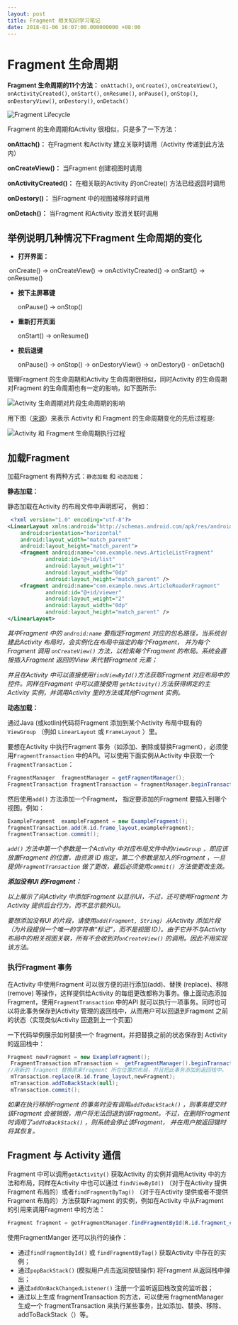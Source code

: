 ```yaml
---
layout: post
title: Fragment 相关知识学习笔记
date: 2018-01-06 16:07:00.000000000 +08:00
---
```




#  Fragment 生命周期

**Fragment 生命周期的11个方法：** `onAttach()`, `onCreate()`, `onCreateView()`, `onActivityCreated()`, `onStart()`, `onResume()`, `onPause()`, `onStop()`, `onDestoryView()`, `onDestory()`, `onDetach() `  

 ![Fragment Lifecycle](https://github.com/XXXXJL/xxxxjl.github.io/raw/master/assets/blog_images/2019-01/2019010505.png?raw=true)  

Fragment 的生命周期和Activity  很相似，只是多了一下方法：

**onAttach()：** 在Fragment 和Activity 建立关联时调用（Activity 传递到此方法内）

**onCreateView()：** 当Fragment 创建视图时调用

**onActivityCreated()：** 在相关联的Activity 的onCreate() 方法已经返回时调用

**onDestory()：** 当Fragment 中的视图被移除时调用

**onDetach()：** 当Fragment 和Activity 取消关联时调用  



## 举例说明几种情况下Fragment 生命周期的变化

* **打开界面：** 

​       onCreate() -> onCreateView() -> onActivityCreated() -> onStart() -> onResume() 

* **按下主屏幕键** 

  onPause() -> onStop() 

* **重新打开页面**

  onStart() -> onResume()

* **按后退键**

  onPause() -> onStop() -> onDestoryView() -> onDestory() - onDetach()

管理Fragment 的生命周期和Activity 生命周期很相似，同时Activity 的生命周期对Fragment 的生命周期也有一定的影响，如下图所示:  

 ![Activity 生命周期对片段生命周期的影响](https://github.com/XXXXJL/xxxxjl.github.io/raw/master/assets/blog_images/2019-01/2019010506.png?raw=true)   

用下图（[来源](https://www.jianshu.com/p/184f0c8857d6)）来表示 Activity 和 Fragment 的生命周期变化的先后过程是: 

 ![Activity 和 Fragment 生命周期执行过程](https://github.com/XXXXJL/xxxxjl.github.io/raw/master/assets/blog_images/2019-01/2019010507.png?raw=true)     



## 加载Fragment 

加载Fragment 有两种方式：`静态加载` 和 `动态加载`：

**静态加载：**

静态加载在Activity 的布局文件中声明即可，  例如：

```xml
 <?xml version="1.0" encoding="utf-8"?>
<LinearLayout xmlns:android="http://schemas.android.com/apk/res/android"
    android:orientation="horizontal"
    android:layout_width="match_parent"
    android:layout_height="match_parent">
    <fragment android:name="com.example.news.ArticleListFragment"
            android:id="@+id/list"
            android:layout_weight="1"
            android:layout_width="0dp"
            android:layout_height="match_parent" />
    <fragment android:name="com.example.news.ArticleReaderFragment"
            android:id="@+id/viewer"
            android:layout_weight="2"
            android:layout_width="0dp"
            android:layout_height="match_parent" />
</LinearLayout>
```

*其中Fragment 中的 `android:name` 要指定Fragment 对应的包名路径，当系统创建此Activity 布局时，会实例化在布局中指定的每个Fragment， 并为每个Fragment 调用 `onCreateView()` 方法，以检索每个Fragment 的布局。系统会直接插入Fragment 返回的View 来代替Fragment 元素；* 

*并且在Activity 中可以直接使用`findViewById()`方法获取Fragment 对应布局中的控件。同样在Fragment 中可以直接使用 `getActivity()`方法获得绑定的主Activity 实例，并调用Activity 里的方法或其他Fragment 实例。*  

**动态加载：** 

通过Java (或kotlin)代码将Fragment 添加到某个Activity 布局中现有的 `ViewGroup` （例如 `LinearLayout` 或 `FrameLayout` ）里。

要想在Activity 中执行Fragment 事务（如添加、删除或替换Fragment），必须使用`FragmentTransaction` 中的API。可以使用下面实例从Activity 中获取一个`FragmentTransaction`：

```java
FragmentManager  fragmentManager = getFragmentManager();
FragmentTransaction fragmentTransaction = fragmentManager.beginTransaction();
```

然后使用`add()` 方法添加一个Fragment， 指定要添加的Fragment 要插入到哪个视图。例如：

```java
ExampleFragment  exampleFragment = new ExampleFragment();
fragmentTransaction.add(R.id.frame_layout,exampleFragment);
fragmentTransaction.commit();
```

*`add()` 方法中第一个参数是一个Activity 中对应布局文件中的`ViewGroup` ，即应该放置Fragment 的位置，由资源 ID 指定，第二个参数是加入的Fragment ，一旦提供`FragmentTransaction`  做了更改，最后必须使用`commit() `方法使更改生效。*  

***添加没有UI 的Fragment：***

*以上展示了向Activity 中添加Fragment 以显示UI，不过，还可使用Fragment 为Activity 提供后台行为，而不显示额外UI。*  

*要想添加没有UI 的片段，请使用`add(Fragment, String) `从Activity 添加片段（为片段提供一个唯一的字符串“标记”，而不是视图 ID）。由于它并不与Activity 布局中的相关视图关联，所有不会收到对`onCreateView()` 的调用。因此不用实现该方法。*

### **执行Fragment 事务**

在Activity 中使用Fragment 可以很方便的进行添加(add)、替换 (replace)、移除(remove) 等操作，这样提供给Activity 的每组更改都称为事务。像上面动态添加Fragment，使用`FragmentTransaction` 中的API 就可以执行一项事务。同时也可以将此事务保存到Activity 管理的返回栈中，从而用户可以回退到Fragment 之前的状态（实现类似Activity 回退到上一个页面）

一下代码举例展示如何替换一个 fragment，并把替换之前的状态保存到 Activity 的返回栈中：

```java
Fragment newFragment = new ExampleFragment();
 FragmentTransaction mTransaction =  getFragmentManager().beginTransaction();
//用新的 fragment 替换原来fragment 所在位置的布局，并且把此事务添加到返回栈中。
 mTransaction.replace(R.id.frame_layout,newFragment);
 mTransaction.addToBackStack(null);
 mTransaction.commit();
```

*如果在执行移除Fragment 的事务时没有调用`addToBackStack()` ，则事务提交时该Fragment 会被销毁，用户将无法回退到该Fragment。不过，在删除Fragment 时调用了`addToBackStack()` ，则系统会停止该Fragment， 并在用户按返回键时将其恢复。*



## Fragment 与 Activity 通信

Fragment 中可以调用`getActivity()` 获取Activity 的实例并调用Activity 中的方法和布局，同样在Activity 中也可以通过 `findViewById()` （对于在Activity 提供Fragment 布局的）或者`findFragmentByTag()` （对于在Activity 提供或者不提供Fragment 布局的）方法获取Fragment 的实例，例如在Activity 中从Fragment 的引用来调用Fragment 中的方法：

```java
Fragment fragment = getFragmentManager.findFragmentById(R.id.fragment_container);
```

使用FragmentManger 还可以执行的操作：

* 通过`findFragmentById()` 或 `findFragmentByTag()` 获取Activity 中存在的实例；
* 通过`popBackStack()` (模拟用户点击返回按钮操作) 将Fragment 从返回栈中弹出；
* 通过`addOnBackChangedListener()` 注册一个监听返回栈改变的监听器；
* 通过以上生成 fragmentTransaction 的方法，可以使用 fragmentManager 生成一个 fragmentTransaction 来执行某些事务，比如添加、替换、移除、addToBackStack（）等。